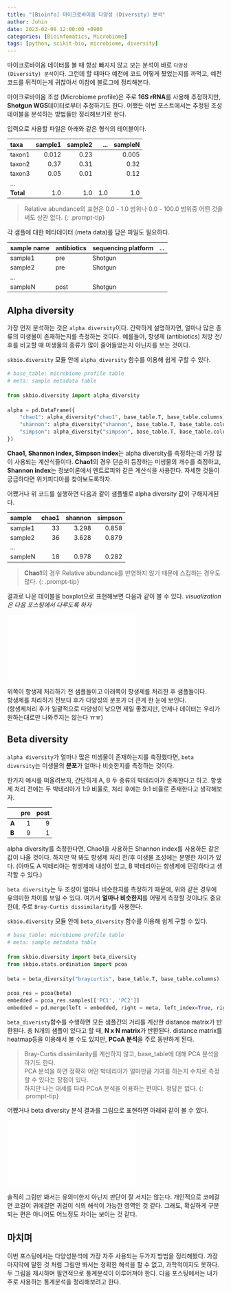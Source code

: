 ```yaml
---
title: "[Bioinfo] 마이크로바이옴 다양성 (Diversity) 분석"
author: Johin
date: 2023-02-08 12:00:00 +0900
categories: [Bioinfomatics, Microbiome]
tags: [python, scikit-bio, microbiome, diversity]
---
```


마이크로바이옴 데이터를 볼 때 항상 빠지지 않고 보는 분석이 바로 `다양성 (Diversity) 분석`이다. 그런데 할 때마다 예전에 코드 어떻게 짰었는지를 까먹고, 예전코드를 뒤적이는게 귀찮아서 이참에 블로그에 정리해본다.

마이크로바이옴 조성 (Microbiome profile)은 주로 **16S rRNA**를 사용해 추정하지만, **Shotgun WGS**데이터로부터 추정하기도 한다. 어쨌든 이번 포스트에서는 추정된 조성테이블을 분석하는 방법들만 정리해보기로 한다.

입력으로 사용할 파일은 아래와 같은 형식의 테이블이다.

| taxa | sample1  | sample2  | ...  | sampleN  |
|:----|---------:|----------:|---:|---------:|
| taxon1 | 0.012 | 0.23         |      | 0.005     |
| taxon2 | 0.37  | 0.31         |       | 0.32       |
| taxon3 | 0.05 | 0.01         |       | 0.12        |
| ...    |    |    |    |    |
| **Total** | 1.0  | 1.0  |  1.0  | 1.0  |

> Relative abundance의 표현은 0.0 - 1.0 범위나 0.0 - 100.0 범위중 어떤 것을 써도 상관 없다.
{: .prompt-tip}

각 샘플에 대한 메타데이터 (meta data)를 담은 파일도 필요하다.  

| sample name | antibiotics | sequencing platform | ... |
|:-------------|:-----------|:--------------------|:---|
| sample1  | pre  | Shotgun |  |
| sample2  | pre | Shotgun |  |
| ...  |  |  |  |
| sampleN | post | Shotgun |  |

## Alpha diversity

가장 먼저 분석하는 것은 `alpha diversity`이다. 간략하게 설명하자면, 얼마나 많은 종류의 미생물이 존재하는지를 측정하는 것이다. 예를들어, 항생제 (antibiotics) 처방 전/후를 비교할 때 미생물의 종류가 많이 줄어들었는지 아닌지를 보는 것이다.

`skbio.diversity` 모듈 안에 `alpha_diversity` 함수를 이용해 쉽게 구할 수 있다.

```python
# base_table: microbiome profile table
# meta: sample metadata table

from skbio.diversity import alpha_diversity

alpha = pd.DataFrame({
    "chao1": alpha_diversity("chao1", base_table.T, base_table.columns),
    "shannon": alpha_diversity("shannon", base_table.T, base_table.columns),
    "simpson": alpha_diversity("simpson", base_table.T, base_table.columns)
})
```

**Chao1, Shannon index, Simpson index**는 alpha diversity를 측정하는데 가장 많이 사용되는 계산식들이다. **Chao1**의 경우 단순히 등장하는 미생물의 개수를 측정하고, **Shannon index**는 정보이론에서 엔트로피와 같은 계산식을 사용한다. 자세한 것들이 궁금하다면 위키피디아를 찾아보도록하자.

어쨌거나 위 코드를 실행하면 다음과 같이 샘플별로 alpha diversity 값이 구해지게된다.

| sample  | chao1  | shannon  | simpson  |
|:--------|-------:|---------:|---------:|
| sample1 | 33      | 3.298      | 0.858      |
| sample2 | 36     | 3.628      | 0.879      |
| ...            |          |                |                 |
| sampleN | 18     | 0.978      | 0.282      |

> **Chao1**의 경우 Relative abundance를 반영하지 않기 때문에 스킵하는 경우도 많다.
{: .prompt-tip}

결과로 나온 테이블을 boxplot으로 표현해보면 다음과 같이 볼 수 있다. 
*visualization은 다음 포스팅에서 다루도록 하자*

![alpha](/assets/img/20230208/Alpha.genus.pdf)

위쪽이 항생제 처리하기 전 샘플들이고 아래쪽이 항생제를 처리한 후 샘플들이다.  
항생제를 처리하기 전보다 후가 다양성의 분포가 더 큰게 한 눈에 보인다.  
(항생제처리 후가 일괄적으로 다양성이 낮으면 제일 좋겠지만, 언제나 데이터는 우리가 원하는대로만 나와주지는 않는다 ㅠㅠ)

## Beta diversity

`alpha diversity`가 얼마나 많은 미생물이 존재하는지를 측정했다면, `beta diversity`는 미생물의 **분포**가 얼마나 비슷한지를 측정하는 것이다. 

한가지 예시를 떠올려보자, 간단하게 A, B 두 종류의 박테리아가 존재한다고 하고. 항생제 처리 전에는 두 박테리아가 1:9 비율로, 처리 후에는 9:1 비율로 존재한다고 생각해보자.

|   | pre  | post  |
|:--|----:|-----:|
| **A**  | 1  | 9  |
| **B**  | 9  | 1  |  

alpha diversity를 측정한다면, Chao1을 사용하든 Shannon index를 사용하든 같은 값이 나올 것이다. 하지만 딱 봐도 항생제 처리 전/후 미생물 조성에는 분명한 차이가 있다. (아마도 A 박테리아는 항생제에 내성이 있고, B 박테리아는 항생제에 민감하다고 생각할 수 있다.)

`beta diversity`는 두 조성이 얼마나 비슷한지를 측정하기 때문에, 위와 같은 경우에 유의미한 차이를 보일 수 있다. 여기서 **얼마나 비슷한지**를 어떻게 측정할 것이냐도 중요한데, 주로 `Bray-Curtis dissimilarity`를 사용한다.

`skbio.diversity` 모듈 안에 `beta_diversity` 함수를 이용해 쉽게 구할 수 있다.

```python
# base_table: microbiome profile table
# meta: sample metadata table

from skbio.diversity import beta_diversity
from skbio.stats.ordination import pcoa

beta = beta_diversity("braycurtis", base_table.T, base_table.columns)

pcoa_res = pcoa(beta)
embedded = pcoa_res.samples[['PC1', 'PC2']]
embedded = pd.merge(left = embedded, right = meta, left_index=True, right_index=True)
```

`beta_diveristy`함수를 수행하면 모든 샘플간의 거리를 계산한 distance matrix가 반환된다. 총 N개의 샘플이 있다고 할 때, **N x N matrix**가 반환된다. distance matrix를 heatmap등을 이용해서 볼 수도 있지만, **PCoA 분석**을 주로 동반하게 된다. 

> Bray-Curtis dissimilarity를 계산하지 않고, base_table에 대해 PCA 분석을 하기도 한다.  
> PCA 분석을 하면 정확히 어떤 박테리아가 얼마만큼 기여를 하는지 수치로 측정할 수 있다는 장점이 있다.  
> 하지만 나는 대세를 따라 PCoA 분석을 이용하는 편이다. 정답은 없다.
{: .prompt-tip}

어쨌거나 beta diversity 분석 결과를 그림으로 표현하면 아래와 같이 볼 수 있다.

![beta](/assets/img/20230208/Beta.genus.pdf)

솔직히 그림만 봐서는 유의미한지 아닌지 판단이 잘 서지는 않는다. 개인적으로 코에걸면 코걸이 귀에걸면 귀걸이 식의 해석이 가능한 영역인 것 같다. 그래도, 확실하게 구분되는 편은 아니어도 어느정도 차이는 보이는 것 같다.

## 마치며

이번 포스팅에서는 다양성분석에 가장 자주 사용되는 두가지 방법을 정리해봤다. 가장 마지막에 말한 것 처럼 그림만 봐서는 정확한 해석을 할 수 없고, 과학적이지도 못하다. 두 그림을 제시하며 필연적으로 통계분석이 이루어져야 한다. 다음 포스팅에서는 내가 주로 사용하는 통계분석을 정리해보려고 한다.